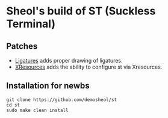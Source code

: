 # Sheol's build of ST (Suckless Terminal)

## Patches

- [Ligatures](https://st.suckless.org/patches/ligatures/) adds proper drawing of ligatures.
- [XResources](https://st.suckless.org/patches/ligatures/) adds the ability to configure st via Xresources.

## Installation for newbs

```
git clone https://github.com/demosheol/st
cd st
sudo make clean install
```

